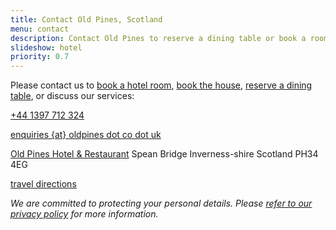 ```yaml
---
title: Contact Old Pines, Scotland
menu: contact
description: Contact Old Pines to reserve a dining table or book a room for your next vacation.
slideshow: hotel
priority: 0.7
---
```


Please contact us to [book a hotel room](--ROOT--rooms/booking/), [book the house](--ROOT--5-bed-self-catering-house/booking/), [reserve a dining table](--ROOT--restaurant/reserve-table/), or discuss our services:

<div class="vcard" itemscope="itemscope" itemtype="http://schema.org/Organization">

  <p><a href="tel:+44-1397-712324" class="phone tel" title="call us"><span itemprop="telephone">+44 1397 712 324</span></a></p>

  <p><a href="${ tacs.root }contact/" class="email" title="send us an email"><span itemprop="email">enquiries {at} oldpines dot co dot uk</span></a></p>

  <p class="adr" itemprop="address" itemscope="itemscope" itemtype="http://schema.org/PostalAddress">
    <a href="${ tacs.root }" class="fn org url" title="oldpines.co.uk"><span itemprop="name">Old Pines Hotel &amp; Restaurant</a></span>
    <span class="street-address" itemprop="streetAddress">Spean Bridge</span>
    <span class="region" itemprop="addressRegion">Inverness-shire</span>
    <span class="country-name" itemprop="addressCountry">Scotland</span>
    <span class="postal-code" itemprop="postalCode">PH34 4EG</span>
  </p>

  <p><a href="${ tacs.root }location/">travel directions</a></p>

</div>

<p class="center"><em>We are committed to protecting your personal details. Please <a href="--ROOT--privacy/">refer to our privacy policy</a> for more information.</em></p>
